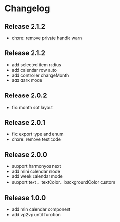 # Changelog

## Release 2.1.2

- chore: remove private handle warn

## Release 2.1.2

- add selected item radius
- add calendar row auto
- add controller changeMonth
- add dark mode

## Release 2.0.2

- fix: month dot layout

## Release 2.0.1

- fix: export type and enum
- chore: remove test code

## Release 2.0.0

- support harmonyos next
- add mini calendar mode
- add week calendar mode
- support text 、textColor、backgroundColor custom

## Release 1.0.0

- add min calendar component
- add vp2vp until function